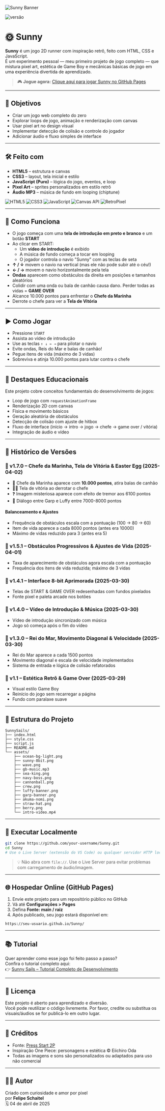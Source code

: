 ![Sunny Banner](docs/sunny.png)

![versão](https://img.shields.io/badge/version-1.7.0-green)

# 🌞 Sunny

**Sunny** é um jogo 2D runner com inspiração retrô, feito com HTML, CSS e JavaScript.  
É um experimento pessoal — meu primeiro projeto de jogo completo — que mistura pixel art, estética de Game Boy e mecânicas básicas de jogo em uma experiência divertida de aprendizado.

> 🎮 **Jogue agora:** [Clique aqui para jogar Sunny no GitHub Pages](https://fschaitel.github.io/Sunny/)

---

## 🎯 Objetivos

- Criar um jogo web completo do zero  
- Explorar loops de jogo, animação e renderização com canvas  
- Usar pixel art no design visual  
- Implementar detecção de colisão e controle do jogador  
- Adicionar áudio e fluxo simples de interface

---

## 🛠️ Feito com

- **HTML5** – estrutura e canvas  
- **CSS3** – layout, tela inicial e estilo  
- **JavaScript (Puro)** – lógica do jogo, eventos, e loop  
- **Pixel Art** – sprites personalizados em estilo retrô  
- **Áudio MP3** – música de fundo em looping (chiptune)

![HTML5](https://img.shields.io/badge/HTML5-E34F26?logo=html5&logoColor=white)
![CSS3](https://img.shields.io/badge/CSS3-1572B6?logo=css3&logoColor=white)
![JavaScript](https://img.shields.io/badge/JavaScript-F7DF1E?logo=javascript&logoColor=black)
![Canvas API](https://img.shields.io/badge/Canvas-2D-0e76a8)
![RetroPixel](https://img.shields.io/badge/Pixel-Art-green)

---

## 🧠 Como Funciona

- O jogo começa com uma **tela de introdução em preto e branco** e um botão **START**
- Ao clicar em START:
  - Um **vídeo de introdução** é exibido  
  - A música de fundo começa a tocar em looping  
  - O jogador controla o navio "Sunny" com as teclas de seta
- **↑ / ↓** movem o navio na vertical (mas ele não pode subir até o céu!)
- **← / →** movem o navio horizontalmente pela tela
- **Ondas** aparecem como obstáculos da direita em posições e tamanhos aleatórios
- Colidir com uma onda ou bala de canhão causa dano. Perder todas as vidas = **GAME OVER**
- Alcance 10.000 pontos para enfrentar o **Chefe da Marinha**
- Derrote o chefe para ver a **Tela de Vitória**

---

## ▶️ Como Jogar

- Pressione `START`
- Assista ao vídeo de introdução
- Use as teclas `↑ ↓ ← →` para pilotar o navio
- Evite ondas, Reis do Mar e balas de canhão!
- Pegue itens de vida (máximo de 3 vidas)
- Sobreviva e atinja 10.000 pontos para lutar contra o chefe

---

## 🧪 Destaques Educacionais

Este projeto cobre conceitos fundamentais do desenvolvimento de jogos:

- Loop de jogo com `requestAnimationFrame`
- Renderização 2D com canvas
- Física e movimento básicos
- Geração aleatória de obstáculos
- Detecção de colisão com ajuste de hitbox
- Fluxo de interface (início → intro → jogo → chefe → game over / vitória)
- Integração de áudio e vídeo

---

## 🔹 Histórico de Versões

### 🔎 v1.7.0 – Chefe da Marinha, Tela de Vitória & Easter Egg (2025-04-02)
- 🚢 Chefe da Marinha aparece com **10.000 pontos**, atira balas de canhão  
- 🏴‍☠️ Tela de vitória ao derrotar o chefe  
- ❓ Imagem misteriosa aparece com efeito de tremor aos 6100 pontos  
- 💙 Diálogo entre Garp e Luffy entre 7000-8000 pontos

#### Balanceamento e Ajustes
- Frequência de obstáculos escala com a pontuação (100 → 80 → 60)  
- Item de vida aparece a cada 8000 pontos (antes era 10000)  
- Máximo de vidas reduzido para 3 (antes era 5)

### 🔎 v1.5.1 – Obstáculos Progressivos & Ajustes de Vida (2025-04-01)  
- Taxa de aparecimento de obstáculos agora escala com a pontuação  
- Frequência dos itens de vida reduzida; máximo de 3 vidas

### 🔎 v1.4.1 – Interface 8-bit Aprimorada (2025-03-30)  
- Telas de START & GAME OVER redesenhadas com fundos pixelados  
- Fonte pixel e paleta arcade nos botões

### 🔎 v1.4.0 – Vídeo de Introdução & Música (2025-03-30)  
- Vídeo de introdução sincronizado com música  
- Jogo só começa após o fim do vídeo

### 🔎 v1.3.0 – Rei do Mar, Movimento Diagonal & Velocidade (2025-03-30)  
- Rei do Mar aparece a cada 1500 pontos  
- Movimento diagonal e escala de velocidade implementados  
- Sistema de entrada e lógica de colisão refatorados

### 🔎 v1.1 – Estética Retrô & Game Over (2025-03-29)  
- Visual estilo Game Boy  
- Reinício do jogo sem recarregar a página  
- Fundo com paralaxe suave

---

## 📁 Estrutura do Projeto

```
SunnySails/
├── index.html
├── style.css
├── script.js
├── README.md
└── assets/
    ├── ocean-bg-light.png
    ├── sunny-8bit.png
    ├── wave.png
    ├── gb-music.mp3
    ├── sea-king.png
    ├── navy-boss.png
    ├── cannonball.png
    ├── crew.png
    ├── luffy-banner.png
    ├── garp-banner.png
    ├── akuma-nomi.png
    ├── straw-hat.png
    ├── berry.png
    └── intro-video.mp4
```

---

## 🚀 Executar Localmente

```bash
git clone https://github.com/your-username/Sunny.git
cd Sunny
# Use o Live Server (extensão do VS Code) ou qualquer servidor HTTP local
```

> 💡 Não abra com `file://`. Use o Live Server para evitar problemas com carregamento de áudio/imagem.

---

## 🌐 Hospedar Online (GitHub Pages)

1. Envie este projeto para um repositório público no GitHub  
2. Vá até **Configurações > Pages**  
3. Defina **Fonte: main / raiz**  
4. Após publicado, seu jogo estará disponível em:  
```
https://seu-usuario.github.io/Sunny/
```

---

## 📚 Tutorial

Quer aprender como esse jogo foi feito passo a passo?  
Confira o tutorial completo aqui:  
👉 [Sunny Sails – Tutorial Completo de Desenvolvimento](.docs/tutorial.md)

---

## 📜 Licença

Este projeto é aberto para aprendizado e diversão.  
Você pode reutilizar o código livremente. Por favor, credite ou substitua os visuais/áudios se for publicá-lo em outro lugar.

---

## 🙏 Créditos

- Fonte: [Press Start 2P](https://fonts.google.com/specimen/Press+Start+2P)  
- Inspiração One Piece: personagens e estética © Eiichiro Oda  
- Todas as imagens e sons são personalizados ou adaptados para uso não comercial

---

## 👨‍💻 Autor

Criado com curiosidade e amor por pixel  
por **Felipe Schaitel**  
🗓️ 04 de abril de 2025
